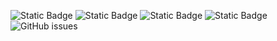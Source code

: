 ![Static Badge](https://img.shields.io/badge/blacklists-60-000000) ![Static Badge](https://img.shields.io/badge/blacklisted-3093622-cc0000) ![Static Badge](https://img.shields.io/badge/whitelisted-2244-00CC00) ![Static Badge](https://img.shields.io/badge/streaming_blacklist-28107-000000) ![GitHub issues](https://img.shields.io/github/issues/fabriziosalmi/blacklists)
